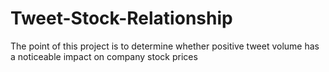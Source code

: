 # Tweet-Stock-Relationship
The point of this project is to determine whether positive tweet volume has a noticeable impact on company stock prices
